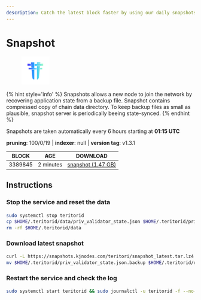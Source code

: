 ```yaml
---
description: Catch the latest block faster by using our daily snapshots.
---
```


# Snapshot

<figure><img src="https://raw.githubusercontent.com/kj89/cosmos-images/main/logos/teritori.png" alt=""><figcaption></figcaption></figure>

{% hint style='info' %}
Snapshots allows a new node to join the network by recovering application state from a backup file. 
Snapshot contains compressed copy of chain data directory. To keep backup files as small as plausible, 
snapshot server is periodically beeing state-synced.
{% endhint %}

Snapshots are taken automatically every 6 hours starting at **01:15 UTC**

**pruning**: 100/0/19 | **indexer**: null | **version tag**: v1.3.1

| BLOCK             | AGE             | DOWNLOAD                                                                                            |
| ----------------- | --------------- | --------------------------------------------------------------------------------------------------- |
| 3389845 | 2 minutes | [snapshot (1.47 GB)](https://snapshots.kjnodes.com/teritori/snapshot\_latest.tar.lz4) |

## Instructions

### Stop the service and reset the data

```bash
sudo systemctl stop teritorid
cp $HOME/.teritorid/data/priv_validator_state.json $HOME/.teritorid/priv_validator_state.json.backup
rm -rf $HOME/.teritorid/data
```

### Download latest snapshot

```bash
curl -L https://snapshots.kjnodes.com/teritori/snapshot_latest.tar.lz4 | tar -Ilz4 -xf - -C $HOME/.teritorid
mv $HOME/.teritorid/priv_validator_state.json.backup $HOME/.teritorid/data/priv_validator_state.json
```

### Restart the service and check the log

```bash
sudo systemctl start teritorid && sudo journalctl -u teritorid -f --no-hostname -o cat
```
